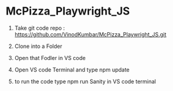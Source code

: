 ﻿# McPizza_Playwright_JS
1. Take git code repo : https://github.com/VinodKumbar/McPizza_Playwright_JS.git

2. Clone into a Folder

3. Open that Fodler in VS code

4. Open VS code Terminal and type npm update

5. to run the code type npm run Sanity in VS code terminal
